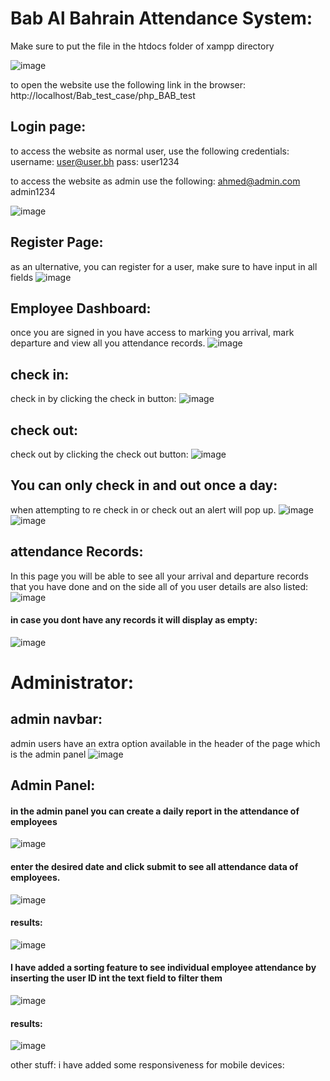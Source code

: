 # Bab Al Bahrain Attendance System:

Make sure to put the file in the htdocs folder of xampp directory

![image](https://github.com/AhmedMakhlooqDev/php_BAB_test/assets/76881779/d7562d8d-a57c-4660-8a84-2ac0c560100b)

to open the website use the following link in the browser: http://localhost/Bab_test_case/php_BAB_test  

## Login page:

 to access the website as normal user, use the following credentials:
 username: user@user.bh
 pass: user1234

 to access the website as admin use the following:
 ahmed@admin.com
admin1234

![image](https://github.com/AhmedMakhlooqDev/php_BAB_test/assets/76881779/293eb13a-f9e1-448a-9a92-05615c7990d9)

## Register Page:

as an ulternative, you can register for a user, make sure to have input in all fields
![image](https://github.com/AhmedMakhlooqDev/php_BAB_test/assets/76881779/6563bc18-2729-411a-8f53-f737f0ad5247)



## Employee Dashboard:
once you are signed in you have access to marking you arrival, mark departure and view all you attendance records.
![image](https://github.com/AhmedMakhlooqDev/php_BAB_test/assets/76881779/d575dbfc-bf70-418a-9b5b-b39efa2cf69b)

## check in:
 check in by clicking the check in button:
![image](https://github.com/AhmedMakhlooqDev/php_BAB_test/assets/76881779/ad610284-b2cc-46a5-8a79-9aa67b3fa04c)

## check out:
check out by clicking the check out button:
![image](https://github.com/AhmedMakhlooqDev/php_BAB_test/assets/76881779/f5d0b26a-1ba3-4a4b-9da6-0b95e680c085)

## You can only check in and out once a day:
when attempting to re check in or check out an alert will pop up. 
![image](https://github.com/AhmedMakhlooqDev/php_BAB_test/assets/76881779/216009f6-c837-46ee-97f5-28009f60babb)
![image](https://github.com/AhmedMakhlooqDev/php_BAB_test/assets/76881779/9e369c64-d80e-487f-826c-02147405d108)

## attendance Records:
In this page you will be able to see all your arrival and departure records that you have done and on the side all of you user details are also listed:
![image](https://github.com/AhmedMakhlooqDev/php_BAB_test/assets/76881779/eddc4523-abb6-4786-8643-8baaa1cd1df5)

#### in case you dont have any records it will display as empty:
![image](https://github.com/AhmedMakhlooqDev/php_BAB_test/assets/76881779/c0621fa4-ddc0-494d-bc1a-570541d21e0b)

# Administrator:

## admin navbar:
admin users have an extra option available in the header of the page which is the admin panel
![image](https://github.com/AhmedMakhlooqDev/php_BAB_test/assets/76881779/f383dc58-d613-4e24-bdd9-17c6b870cfbc)

## Admin Panel:
#### in the admin panel you can create a daily report in the attendance of employees
![image](https://github.com/AhmedMakhlooqDev/php_BAB_test/assets/76881779/0e161d74-3c76-48e5-9b31-00311a17f7a6)
#### enter the desired date and click submit to see all attendance data of employees.
![image](https://github.com/AhmedMakhlooqDev/php_BAB_test/assets/76881779/36a056ec-f04e-4abd-a31e-0a30de66fa18)
#### results:
![image](https://github.com/AhmedMakhlooqDev/php_BAB_test/assets/76881779/5450fef9-1518-43c4-97dd-62174a4067df)
#### I have added a sorting feature to see individual employee attendance by inserting the user ID int the text field to filter them
![image](https://github.com/AhmedMakhlooqDev/php_BAB_test/assets/76881779/35621277-959c-4049-a60b-aade77151df7)
#### results: 
![image](https://github.com/AhmedMakhlooqDev/php_BAB_test/assets/76881779/373d7163-b7cf-4ced-be8c-b789a4ce110f)


other stuff:
i have added some responsiveness for mobile devices:


 
